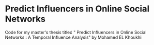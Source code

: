 # Predict Influencers in Online Social Networks
Code for my master's thesis titled " Predict Influencers in Online Social Networks : A Temporal Influence Analysis" 
by Mohamed EL Khoukhi
